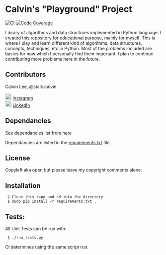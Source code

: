 # Calvin's "Playground" Project 
[![CI](https://api.travis-ci.org/stalk-calvin/Python-Algorithms.svg?branch=master)](https://travis-ci.org/stalk-calvin/Python-Algorithms)
[![Code Coverage](https://codecov.io/gh/stalk-calvin/Python-Algorithms/coverage.svg?branch=master)](https://codecov.io/gh/stalk-calvin/Python-Algorithms)

Library of algorithms and data structures implemented in Python language. I created this repository for educational purpose, mainly for myself. This is where I play and learn different kind of algorithms, data structures, concepts, techniques, etc in Python. Most of the problems included are basics for now which I personally find them important. I plan to continue contributing more problems here in the future.
 
## Contributors

Calvin Lee, @stalk.calvin

<a href="https://www.instagram.com/stalk.calvin/"><img alt="Add me to Instagram" src="https://5a5a57ff32a328601212-ee0df397c56b146e91fe14be42fa361d.ssl.cf1.rackcdn.com/icon/instagram_logos_glyph/03H5cHNMt-Jni4pe9u+7/glyph-logo_May2016_200.png" height="20px" width="20px"/></a> <span><a href="https://www.instagram.com/stalk.calvin/">Instagram</a></span>
<br/>
<a href="https://www.linkedin.com/in/stalkme"><img alt="Add me to Linkedin" src="https://image.freepik.com/free-icon/linkedin-logo_318-50643.jpg" height="20px" width="20px"/></a> <span><a href="https://www.linkedin.com/in/stalkme">LinkedIn</a></span>

## Dependancies

See dependancies list from here

Dependancies are listed in the [requirements.txt](https://github.com/stalk-calvin/Python-Algorithms/blob/master/requirements.txt) file.

## License

Copyleft aka open but please leave my copyright comments alone.

## Installation

```
 $ Clone this repo and cd into the directory
 $ sudo pip install -r requirements.txt .
```

## Tests:

All Unit Tests can be run with:

```
 $ ./run_tests.py
```

CI determines using the same script run.
